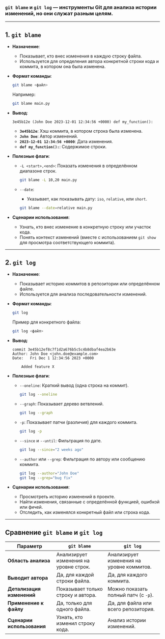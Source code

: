 ### **`git blame` и `git log`** — инструменты Git для анализа истории изменений, но они служат разным целям.

---

## **1. `git blame`**

- **Назначение**:
    
    - Показывает, кто внес изменения в каждую строку файла.
    - Используется для определения автора конкретной строки кода и коммита, в котором она была изменена.
- **Формат команды**:
    
    ```bash
    git blame <файл>
    ```
    
    Например:
    
    ```bash
    git blame main.py
    ```
    
- **Вывод**:
    
    ```text
    3e45b12e (John Doe 2023-12-01 12:34:56 +0000) def my_function():
    ```
    
    - **`3e45b12e`**: Хэш коммита, в котором строка была изменена.
    - **`John Doe`**: Автор изменений.
    - **`2023-12-01 12:34:56 +0000`**: Дата изменения.
    - **`def my_function():`**: Содержимое строки.
- **Полезные флаги**:
    
    - `-L <start>,<end>`: Показать изменения в определённом диапазоне строк.
        
        ```bash
        git blame -L 10,20 main.py
        ```
        
    - `--date`:
        
        - Указывает, как показывать дату: `iso`, `relative`, или `short`.
        
        ```bash
        git blame --date=relative main.py
        ```
        
- **Сценарии использования**:
    
    - Узнать, кто внес изменение в конкретную строку или участок кода.
    - Понять контекст изменений (вместе с использованием `git show` для просмотра соответствующего коммита).

---

## **2. `git log`**

- **Назначение**:
    
    - Показывает историю коммитов в репозитории или определённом файле.
    - Используется для анализа последовательности изменений.
- **Формат команды**:
    
    ```bash
    git log
    ```
    
    Пример для конкретного файла:
    
    ```bash
    git log <файл>
    ```
    
- **Вывод**:
    
    ```text
    commit 3e45b12ef8c7f1d2a676b5c5c4b8dbaf4ea2b63e
    Author: John Doe <john.doe@example.com>
    Date:   Fri Dec 1 12:34:56 2023 +0000
    
        Added feature X
    ```
    
- **Полезные флаги**:
    
    - `--oneline`: Краткий вывод (одна строка на коммит).
        
        ```bash
        git log --oneline
        ```
        
    - `--graph`: Показывает дерево ветвлений.
        
        ```bash
        git log --graph
        ```
        
    - `-p`: Показывает патчи (различия) для каждого коммита.
        
        ```bash
        git log -p
        ```
        
    - `--since` и `--until`: Фильтрация по дате.
        
        ```bash
        git log --since="2 weeks ago"
        ```
        
    - `--author` или `--grep`: Фильтрация по автору или сообщению коммита.
        
        ```bash
        git log --author="John Doe"
        git log --grep="bug fix"
        ```
        
- **Сценарии использования**:
    
    - Просмотреть историю изменений в проекте.
    - Найти изменения, связанные с определённой функцией, ошибкой или фичей.
    - Отследить, как изменялся конкретный файл или строка кода.

---

## **Сравнение `git blame` и `git log`**

|**Параметр**|**`git blame`**|**`git log`**|
|---|---|---|
|**Область анализа**|Анализирует изменения на уровне строк.|Анализирует изменения на уровне коммитов.|
|**Выводит автора**|Да, для каждой строки файла.|Да, для каждого коммита.|
|**Детализация изменений**|Показывает только строку и автора.|Можно показать полный патч (с `-p`).|
|**Применение к файлу**|Да, только для одного файла.|Да, для файла или всего репозитория.|
|**Сценарии использования**|Узнать, кто изменил строку кода.|Анализ истории изменений.|
